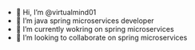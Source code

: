 - 👋 Hi, I’m @virtualmind01
- 👀 I’m java spring microservices developer
- 🌱 I’m currently wokring on spring microservices
- 💞️ I’m looking to collaborate on spring microservices

<!---
virtualmind01/virtualmind01 is a ✨ special ✨ repository because its `README.md` (this file) appears on your GitHub profile.
You can click the Preview link to take a look at your changes.
--->
